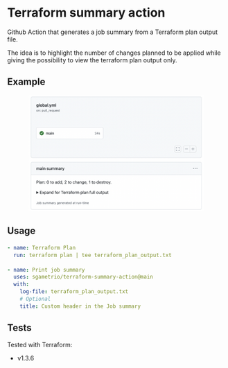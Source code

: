 # Terraform summary action

Github Action that generates a job summary from a Terraform plan output file.

The idea is to highlight the number of changes planned to be applied while giving the possibility to view the terraform plan output only.

## Example

<center>
    <img alt="Job summary example" src="./readme-assets/job-summary.png?raw=true" width="80%"/>
</center>

## Usage

```yml
- name: Terraform Plan
  run: terraform plan | tee terraform_plan_output.txt

- name: Print job summary
  uses: sgametrio/terraform-summary-action@main
  with:
    log-file: terraform_plan_output.txt
    # Optional
    title: Custom header in the Job summary
```

## Tests

Tested with Terraform:

- v1.3.6
